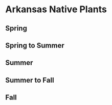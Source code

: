 # Arkansas Native Plants

## Spring
<native-plants
    season="Spring"
    lighting="Sun to Medium Shade"
    water="Medium"
/>

## Spring to Summer
<native-plants season="Spring to Summer" />

## Summer
<native-plants season="Summer" />

## Summer to Fall
<native-plants season="Summer to Fall" />

## Fall
<native-plants season="Fall" />